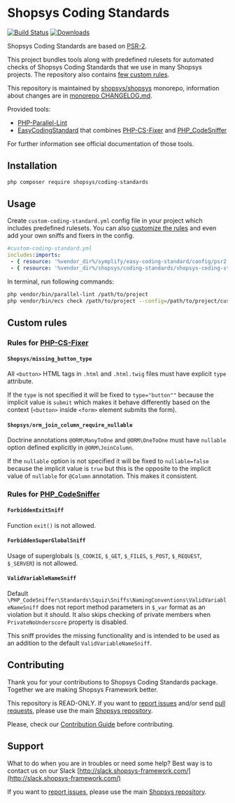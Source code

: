 # Shopsys Coding Standards

[![Build Status](https://travis-ci.org/shopsys/coding-standards.svg?branch=master)](https://travis-ci.org/shopsys/coding-standards)
[![Downloads](https://img.shields.io/packagist/dt/shopsys/coding-standards.svg)](https://packagist.org/packages/shopsys/coding-standards)

Shopsys Coding Standards are based on [PSR-2](http://www.php-fig.org/psr/psr-2/).

This project bundles tools along with predefined rulesets for automated checks of Shopsys Coding Standards that we use in many Shopsys projects.
The repository also contains [few custom rules](#custom-rules).

This repository is maintained by [shopsys/shopsys] monorepo, information about changes are in [monorepo CHANGELOG.md](https://github.com/shopsys/shopsys/blob/master/CHANGELOG.md).

Provided tools:

* [PHP-Parallel-Lint](https://github.com/JakubOnderka/PHP-Parallel-Lint)
* [EasyCodingStandard](https://github.com/Symplify/EasyCodingStandard) that combines [PHP-CS-Fixer](https://github.com/FriendsOfPHP/PHP-CS-Fixer) and [PHP_CodeSniffer](https://github.com/squizlabs/PHP_CodeSniffer)

For further information see official documentation of those tools.

## Installation

```bash
php composer require shopsys/coding-standards
```

## Usage

Create `custom-coding-standard.yml` config file in your project which includes predefined rulesets. 
You can also [customize the rules](./UPGRADE.md) 
and even add your own sniffs and fixers in the config.

```yaml
#custom-coding-standard.yml
includes:imports:
 - { resource: '%vendor_dir%/symplify/easy-coding-standard/config/psr2.yml' }
 - { resource: '%vendor_dir%/shopsys/coding-standards/shopsys-coding-standard.yml' }

```

In terminal, run following commands:

```bash
php vendor/bin/parallel-lint /path/to/project
php vendor/bin/ecs check /path/to/project --config=/path/to/project/custom-coding-standard.yml
```

## Custom rules

### Rules for [PHP-CS-Fixer](https://github.com/FriendsOfPHP/PHP-CS-Fixer)

#### `Shopsys/missing_button_type`

All `<button>` HTML tags in `.html` and `.html.twig` files must have explicit `type` attribute.

If the `type` is not specified it will be fixed to `type="button""` because the implicit value is `submit` which makes it behave differently based on the context (`<button>` inside `<form>` element submits the form).

#### `Shopsys/orm_join_column_require_nullable`    

Doctrine annotations `@ORM\ManyToOne` and `@ORM\OneToOne` must have `nullable` option defined explicitly in `@ORM\JoinColumn`.

If the `nullable` option is not specified it will be fixed to `nullable=false` because the implicit value is `true` but this is the opposite to the implicit value of `nullable` for `@Column` annotation.
This makes it consistent.

### Rules for [PHP_CodeSniffer](https://github.com/squizlabs/PHP_CodeSniffer)

#### `ForbiddenExitSniff`

Function `exit()` is not allowed.

#### `ForbiddenSuperGlobalSniff`

Usage of superglobals (`$_COOKIE`, `$_GET`, `$_FILES`, `$_POST`, `$_REQUEST`, `$_SERVER`) is not allowed.

#### `ValidVariableNameSniff`

Default `\PHP_CodeSniffer\Standards\Squiz\Sniffs\NamingConventions\ValidVariableNameSniff`
does not report method parameters in `$_var` format as an violation but it should. 
It also skips checking of private members when `PrivateNoUnderscore` property is disabled.

This sniff provides the missing functionality and is intended to be used as an addition to the default `ValidVariableNameSniff`.

## Contributing
Thank you for your contributions to Shopsys Coding Standards package.
Together we are making Shopsys Framework better.

This repository is READ-ONLY.
If you want to [report issues](https://github.com/shopsys/shopsys/issues/new) and/or send [pull requests](https://github.com/shopsys/shopsys/compare),
please use the main [Shopsys repository](https://github.com/shopsys/shopsys).

Please, check our [Contribution Guide](https://github.com/shopsys/shopsys/blob/master/CONTRIBUTING.md) before contributing.

## Support
What to do when you are in troubles or need some help? Best way is to contact us on our Slack [http://slack.shopsys-framework.com/](http://slack.shopsys-framework.com/)

If you want to [report issues](https://github.com/shopsys/shopsys/issues/new), please use the main [Shopsys repository](https://github.com/shopsys/shopsys).

[shopsys/shopsys]:(https://github.com/shopsys/shopsys)
